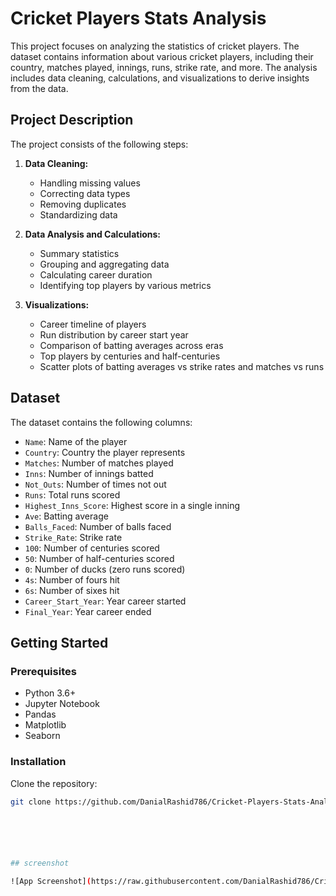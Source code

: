 
# Cricket Players Stats Analysis

This project focuses on analyzing the statistics of cricket players. The dataset contains information about various cricket players, including their country, matches played, innings, runs, strike rate, and more. The analysis includes data cleaning, calculations, and visualizations to derive insights from the data.

## Project Description

The project consists of the following steps:

1. **Data Cleaning:** 
   - Handling missing values
   - Correcting data types
   - Removing duplicates
   - Standardizing data

2. **Data Analysis and Calculations:**
   - Summary statistics
   - Grouping and aggregating data
   - Calculating career duration
   - Identifying top players by various metrics

3. **Visualizations:**
   - Career timeline of players
   - Run distribution by career start year
   - Comparison of batting averages across eras
   - Top players by centuries and half-centuries
   - Scatter plots of batting averages vs strike rates and matches vs runs

## Dataset

The dataset contains the following columns:
- `Name`: Name of the player
- `Country`: Country the player represents
- `Matches`: Number of matches played
- `Inns`: Number of innings batted
- `Not_Outs`: Number of times not out
- `Runs`: Total runs scored
- `Highest_Inns_Score`: Highest score in a single inning
- `Ave`: Batting average
- `Balls_Faced`: Number of balls faced
- `Strike_Rate`: Strike rate
- `100`: Number of centuries scored
- `50`: Number of half-centuries scored
- `0`: Number of ducks (zero runs scored)
- `4s`: Number of fours hit
- `6s`: Number of sixes hit
- `Career_Start_Year`: Year career started
- `Final_Year`: Year career ended

## Getting Started

### Prerequisites

- Python 3.6+
- Jupyter Notebook
- Pandas
- Matplotlib
- Seaborn

### Installation

Clone the repository:
```bash
git clone https://github.com/DanialRashid786/Cricket-Players-Stats-Analysis-Python-.git






## screenshot

![App Screenshot](https://raw.githubusercontent.com/DanialRashid786/Cricket-Players-Stats-Analysis-Python-/master/Screenshot/1.png)



